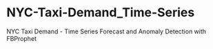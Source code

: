 # NYC-Taxi-Demand_Time-Series
NYC Taxi Demand - Time Series Forecast and Anomaly Detection with FBProphet
